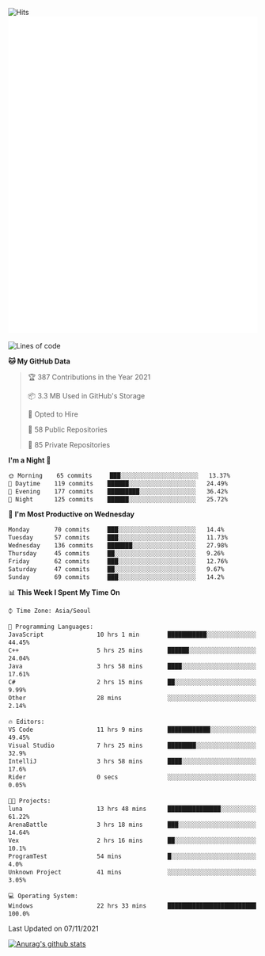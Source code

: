 ![Hits](https://hits.seeyoufarm.com/api/count/incr/badge.svg?url=https%3A%2F%2Fgithub.com%2Fkokose1234&count_bg=%2379C83D&title_bg=%23555555&icon=apple.svg&icon_color=%23E7E7E7&title=hits&edge_flat=false)
<br/>
![Metrics](https://github.com/kokose1234/kokose1234/blob/main/github-metrics.svg)

<!--START_SECTION:waka-->
![Lines of code](https://img.shields.io/badge/From%20Hello%20World%20I%27ve%20Written-11.7%20million%20lines%20of%20code-blue)

**🐱 My GitHub Data** 

> 🏆 387 Contributions in the Year 2021
 > 
> 📦 3.3 MB Used in GitHub's Storage 
 > 
> 💼 Opted to Hire
 > 
> 📜 58 Public Repositories 
 > 
> 🔑 85 Private Repositories  
 > 
**I'm a Night 🦉** 

```text
🌞 Morning    65 commits     ███░░░░░░░░░░░░░░░░░░░░░░   13.37% 
🌆 Daytime    119 commits    ██████░░░░░░░░░░░░░░░░░░░   24.49% 
🌃 Evening    177 commits    █████████░░░░░░░░░░░░░░░░   36.42% 
🌙 Night      125 commits    ██████░░░░░░░░░░░░░░░░░░░   25.72%

```
📅 **I'm Most Productive on Wednesday** 

```text
Monday       70 commits     ███░░░░░░░░░░░░░░░░░░░░░░   14.4% 
Tuesday      57 commits     ███░░░░░░░░░░░░░░░░░░░░░░   11.73% 
Wednesday    136 commits    ███████░░░░░░░░░░░░░░░░░░   27.98% 
Thursday     45 commits     ██░░░░░░░░░░░░░░░░░░░░░░░   9.26% 
Friday       62 commits     ███░░░░░░░░░░░░░░░░░░░░░░   12.76% 
Saturday     47 commits     ██░░░░░░░░░░░░░░░░░░░░░░░   9.67% 
Sunday       69 commits     ███░░░░░░░░░░░░░░░░░░░░░░   14.2%

```


📊 **This Week I Spent My Time On** 

```text
⌚︎ Time Zone: Asia/Seoul

💬 Programming Languages: 
JavaScript               10 hrs 1 min        ███████████░░░░░░░░░░░░░░   44.45% 
C++                      5 hrs 25 mins       ██████░░░░░░░░░░░░░░░░░░░   24.04% 
Java                     3 hrs 58 mins       ████░░░░░░░░░░░░░░░░░░░░░   17.61% 
C#                       2 hrs 15 mins       ██░░░░░░░░░░░░░░░░░░░░░░░   9.99% 
Other                    28 mins             ░░░░░░░░░░░░░░░░░░░░░░░░░   2.14%

🔥 Editors: 
VS Code                  11 hrs 9 mins       ████████████░░░░░░░░░░░░░   49.45% 
Visual Studio            7 hrs 25 mins       ████████░░░░░░░░░░░░░░░░░   32.9% 
IntelliJ                 3 hrs 58 mins       ████░░░░░░░░░░░░░░░░░░░░░   17.6% 
Rider                    0 secs              ░░░░░░░░░░░░░░░░░░░░░░░░░   0.05%

🐱‍💻 Projects: 
luna                     13 hrs 48 mins      ███████████████░░░░░░░░░░   61.22% 
ArenaBattle              3 hrs 18 mins       ███░░░░░░░░░░░░░░░░░░░░░░   14.64% 
Vex                      2 hrs 16 mins       ██░░░░░░░░░░░░░░░░░░░░░░░   10.1% 
ProgramTest              54 mins             █░░░░░░░░░░░░░░░░░░░░░░░░   4.0% 
Unknown Project          41 mins             ░░░░░░░░░░░░░░░░░░░░░░░░░   3.05%

💻 Operating System: 
Windows                  22 hrs 33 mins      █████████████████████████   100.0%

```


 Last Updated on 07/11/2021
<!--END_SECTION:waka-->

[![Anurag's github stats](https://github-readme-stats.vercel.app/api?username=kokose1234&theme=dracula)](https://github.com/anuraghazra/github-readme-stats)



	
